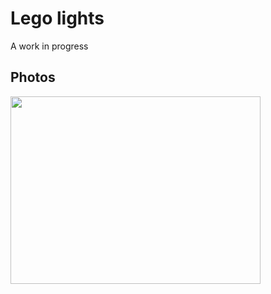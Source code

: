 # Lego lights

A work in progress

## Photos
<img src="https://github.com/Chris820/Lego_lights/blob/master/diagon_alley_1.jpg" alt="" width="400" height="300" />